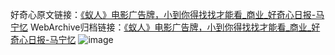 好奇心原文链接：[《蚁人》电影广告牌，小到你得找找才能看_商业_好奇心日报-马宁忆](https://www.qdaily.com/articles/8829.html)
WebArchive归档链接：[《蚁人》电影广告牌，小到你得找找才能看_商业_好奇心日报-马宁忆](http://web.archive.org/web/20190623153558/https://www.qdaily.com/articles/8829.html)
![image](http://ww3.sinaimg.cn/large/007d5XDply1g3vdx8bdkcj30u03n5e81)